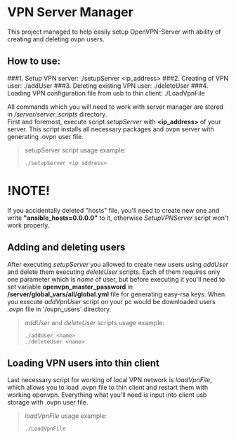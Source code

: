 # VPN Server Manager

This project managed to help easily setup OpenVPN-Server with ability of creating and deleting ovpn users.

## How to use:

###1. Setup VPN server: ./setupServer <ip_address>
###2. Creating of VPN user: ./addUser <name>
###3. Deleting existing VPN user: ./deleteUser <name>
###4. Loading VPN configuration file from usb to thin client: ./LoadVpnFile

All commands which you will need to work with server manager are stored in _/server/server_scripts_ directory.  
First and foremost, execute script _setupServer_ with **<ip_address>** of your server.
This script installs all necessary packages and ovpn server with generating .ovpn user file.

> setupServer script usage example:  
>  
> `./setupServer <ip_address>`

# !NOTE!
If you accidentally deleted \"hosts\" file, you'll need to create new one and write **\"ansible_hosts=0.0.0.0\"** to it, 
otherwise _SetupVPNServer_ script won't work properly.

## Adding and deleting users

After executing _setupServer_ you allowed to create new users using _addUser_ and delete them executing
_deleteUser_ scripts. Each of them requires only one parameter which is _name_ of user, but before executing it you'll need
to set variable **openvpn_master_password** in **/server/global_vars/all/global.yml** file for generating easy-rsa keys. 
When you execute _addVpnUser_ script on your pc would be downloaded users _.ovpn_ file in '/ovpn_users' directory.

>_addUser_ and _deleteUser_ scripts usage example:
>  
>`./addUser <name>`  
>`./deleteUser <name>`

  
## Loading VPN users into thin client
  
Last necessary script for working of local VPN network is _loadVpnFile_, which allows you to load .ovpn file to thin client and
restart them with working openvpn. Everything what you'll need is input into client usb storage with .ovpn user file.

>_loadVpnFile_ usage example:
>
>`./LoadVpnFile`
 
